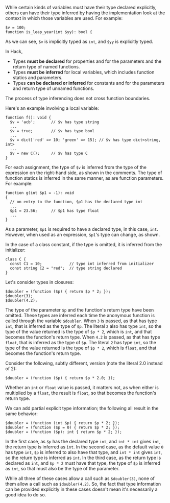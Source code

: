 While certain kinds of variables must have their type declared explicitly, others can have their type inferred by having the implementation
look at the context in which those variables are used.  For example:

```Hack
$v = 100;
function is_leap_year(int $yy): bool {
```

As we can see, `$v` is implicitly typed as `int`, and `$yy` is explicitly typed.

In Hack,
* Types **must be declared** for properties and for the parameters and the return type of named functions.
* Types **must be inferred** for local variables, which includes function statics and parameters.
* Types **can be declared or inferred** for constants and for the parameters and return type of unnamed functions.

The process of type inferencing does not cross function boundaries.

Here's an example involving a local variable:

```Hack
function f(): void {
  $v = 'acb';       // $v has type string
  ...
  $v = true;        // $v has type bool
  ...
  $v = dict['red' => 10; 'green' => 15]; // $v has type dict<string, int>
  ...
  $v = new C();     // $v has type C
}
```

For each assignment, the type of `$v` is inferred from the type of the expression on the right-hand side, as shown in the comments. The type
of function statics is inferred in the same manner, as are function parameters. For example:

```Hack
function g(int $p1 = -1): void
{
  // on entry to the function, $p1 has the declared type int
  ...
  $p1 = 23.56;      // $p1 has type float
  ...
}
```

As a parameter, `$p1` is required to have a declared type, in this case, `int`. However, when used as an expression, `$p1`'s type can change, as shown.

In the case of a class constant, if the type is omitted, it is inferred from the initializer:

```Hack
class C {
  const C1 = 10;            // type int inferred from initializer
  const string C2 = "red";  // type string declared
}
```

Let's consider types in closures:

```Hack
$doubler = (function ($p) { return $p * 2; });
$doubler(3);
$doubler(4.2);
```

The type of the parameter `$p` and the function's return type have been omitted. These types are inferred each time the anonymous function
is called through the variable `$doubler`. When `3` is passed, as that has type `int`, that is inferred as the type of `$p`. The literal `2`
also has type `int`, so the type of the value returned is the type of `$p * 2`, which is `int`, and that becomes the function's return type.
When `4.2` is passed, as that has type `float`, that is inferred as the type of `$p`. The literal `2` has type `int`, so the type of the value
returned is the type of `$p * 2`, which is `float`, and that becomes the function's return type.

Consider the following, subtly different, version (note the literal 2.0 instead of 2):

```Hack
$doubler = (function ($p) { return $p * 2.0; });
```

Whether an `int` or `float` value is passed, it matters not, as when either is multiplied by a `float`, the result is `float`, so that
becomes the function's return type.

We can add partial explicit type information; the following all result in the same behavior:

```Hack
$doubler = (function (int $p) { return $p * 2; });
$doubler = (function ($p = 0) { return $p * 2; });
$doubler = (function ($p): int { return $p * 2; });
```

In the first case, as `$p` has the declared type `int`, and `int * int` gives `int`, the return type is inferred as `int`. In the second
case, as the default value `0` has type `int`, `$p` is inferred to also have that type, and `int * int` gives `int`, so the return type
is inferred as `int`. In the third case, as the return type is declared as `int`, and `$p * 2` must have that type, the type of `$p` is
inferred as `int`, so that must also be the type of the parameter.

While all three of these cases allow a call such as `$doubler(3)`, none of them allow a call such as `$doubler(4.2)`. So, the fact that
type information can be provided explicitly in these cases doesn't mean it's necessarily a good idea to do so.
